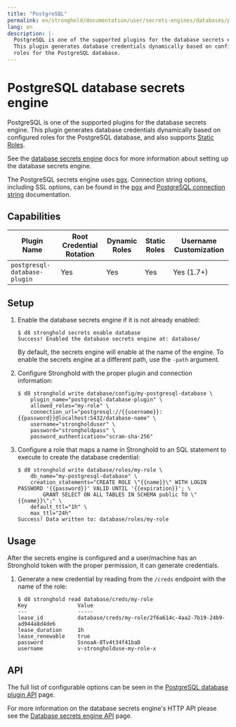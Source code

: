 ```yaml
---
title: "PostgreSQL"
permalink: en/stronghold/documentation/user/secrets-engines/databases/postgresql.html
lang: en
description: |-
  PostgreSQL is one of the supported plugins for the database secrets engine.
  This plugin generates database credentials dynamically based on configured
  roles for the PostgreSQL database.
---
```


# PostgreSQL database secrets engine

PostgreSQL is one of the supported plugins for the database secrets engine. This
plugin generates database credentials dynamically based on configured roles for
the PostgreSQL database, and also supports [Static
Roles](/docs/secrets/databases#static-roles).

See the [database secrets engine](/docs/secrets/databases) docs for
more information about setting up the database secrets engine.

The PostgreSQL secrets engine uses [pgx][pgxlib]. Connection string
options, including SSL options, can be found in the [pgx][pgxlib] and
[PostgreSQL connection string][pg_conn_docs] documentation.

## Capabilities

| Plugin Name                  | Root Credential Rotation | Dynamic Roles | Static Roles | Username Customization |
| ---------------------------- | ------------------------ | ------------- | ------------ | ---------------------- |
| `postgresql-database-plugin` | Yes                      | Yes           | Yes          | Yes (1.7+)             |

## Setup

1.  Enable the database secrets engine if it is not already enabled:

    ```shell-session
    $ d8 stronghold secrets enable database
    Success! Enabled the database secrets engine at: database/
    ```

    By default, the secrets engine will enable at the name of the engine. To
    enable the secrets engine at a different path, use the `-path` argument.

1.  Configure Stronghold with the proper plugin and connection information:

    ```shell-session
    $ d8 stronghold write database/config/my-postgresql-database \
        plugin_name="postgresql-database-plugin" \
        allowed_roles="my-role" \
        connection_url="postgresql://{{username}}:{{password}}@localhost:5432/database-name" \
        username="strongholduser" \
        password="strongholdpass" \
        password_authentication="scram-sha-256"
    ```

1.  Configure a role that maps a name in Stronghold to an SQL statement to execute to
    create the database credential:

    ```shell-session
    $ d8 stronghold write database/roles/my-role \
        db_name="my-postgresql-database" \
        creation_statements="CREATE ROLE \"{{name}}\" WITH LOGIN PASSWORD '{{password}}' VALID UNTIL '{{expiration}}'; \
            GRANT SELECT ON ALL TABLES IN SCHEMA public TO \"{{name}}\";" \
        default_ttl="1h" \
        max_ttl="24h"
    Success! Data written to: database/roles/my-role
    ```

## Usage

After the secrets engine is configured and a user/machine has an Stronghold token with
the proper permission, it can generate credentials.

1.  Generate a new credential by reading from the `/creds` endpoint with the name
    of the role:

    ```shell-session
    $ d8 stronghold read database/creds/my-role
    Key                Value
    ---                -----
    lease_id           database/creds/my-role/2f6a614c-4aa2-7b19-24b9-ad944a8d4de6
    lease_duration     1h
    lease_renewable    true
    password           SsnoaA-8Tv4t34f41baD
    username           v-strongholduse-my-role-x
    ```

## API

The full list of configurable options can be seen in the [PostgreSQL database
plugin API](/api-docs/secret/databases/postgresql) page.

For more information on the database secrets engine's HTTP API please see the
[Database secrets engine API](/api-docs/secret/databases) page.

[pgxlib]: https://pkg.go.dev/github.com/jackc/pgx/stdlib
[pg_conn_docs]: https://www.postgresql.org/docs/current/libpq-connect.html#LIBPQ-CONNSTRING
